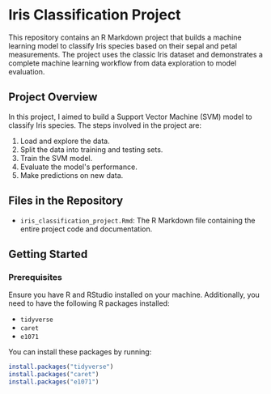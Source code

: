 # Iris Classification Project

This repository contains an R Markdown project that builds a machine learning model to classify Iris species based on their sepal and petal measurements. The project uses the classic Iris dataset and demonstrates a complete machine learning workflow from data exploration to model evaluation.

## Project Overview

In this project, I aimed to build a Support Vector Machine (SVM) model to classify Iris species. The steps involved in the project are:
1. Load and explore the data.
2. Split the data into training and testing sets.
3. Train the SVM model.
4. Evaluate the model's performance.
5. Make predictions on new data.

## Files in the Repository

- `iris_classification_project.Rmd`: The R Markdown file containing the entire project code and documentation.

## Getting Started

### Prerequisites

Ensure you have R and RStudio installed on your machine. Additionally, you need to have the following R packages installed:
- `tidyverse`
- `caret`
- `e1071`

You can install these packages by running:
```r
install.packages("tidyverse")
install.packages("caret")
install.packages("e1071")
